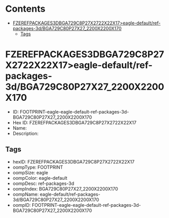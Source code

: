 



Contents
========

* [FZEREFPACKAGES3DBGA729C8P27X2722X22X17>eagle-default/ref-packages-3d/BGA729C80P27X27_2200X2200X170](#fzerefpackages3dbga729c8p27x2722x22x17eagle-defaultref-packages-3dbga729c80p27x27_2200x2200x170)
	* [Tags](#tags)

# FZEREFPACKAGES3DBGA729C8P27X2722X22X17>eagle-default/ref-packages-3d/BGA729C80P27X27_2200X2200X170

- ID: FOOTPRINT-eagle-eagle-default-ref-packages-3d-BGA729C80P27X27_2200X2200X170
- Hex ID: FZEREFPACKAGES3DBGA729C8P27X2722X22X17
- Name: 
- Description: 

## Tags

- hexID: FZEREFPACKAGES3DBGA729C8P27X2722X22X17
- oompType: FOOTPRINT
- oompSize: eagle
- oompColor: eagle-default
- oompDesc: ref-packages-3d
- oompIndex: BGA729C80P27X27_2200X2200X170
- oompName: eagle-default/ref-packages-3d/BGA729C80P27X27_2200X2200X170
- oompID: FOOTPRINT-eagle-eagle-default-ref-packages-3d-BGA729C80P27X27_2200X2200X170
